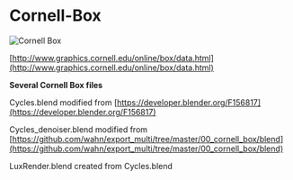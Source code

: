# Cornell-Box

![Cornell Box](https://github.com/LucasReSilva/Cornell-Box/raw/master/Cornell_Box_original.jpg "Cornell Box")

[http://www.graphics.cornell.edu/online/box/data.html](http://www.graphics.cornell.edu/online/box/data.html)

**Several Cornell Box files**

Cycles.blend modified from [https://developer.blender.org/F156817](https://developer.blender.org/F156817)

Cycles_denoiser.blend modified from [https://github.com/wahn/export_multi/tree/master/00_cornell_box/blend](https://github.com/wahn/export_multi/tree/master/00_cornell_box/blend)

LuxRender.blend created from Cycles.blend